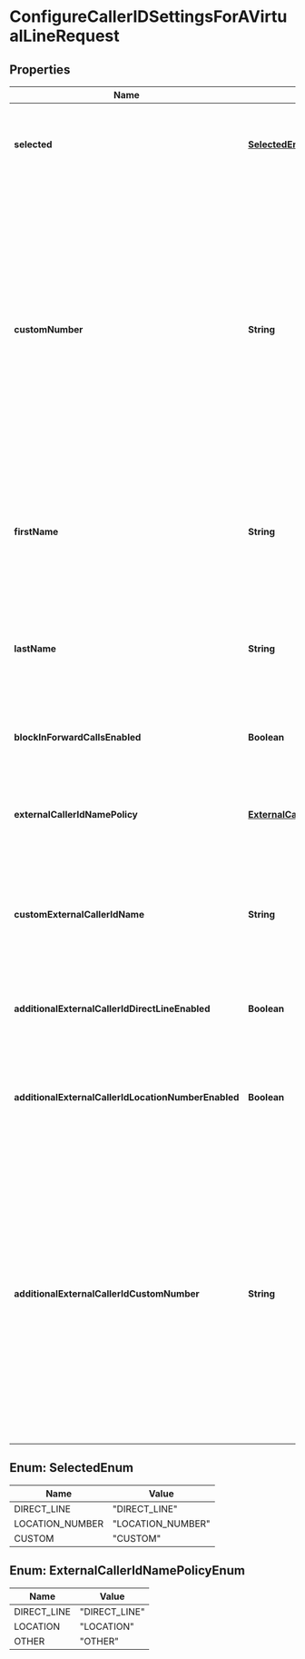 <!--  Copyright 2025 Cisco Systems Inc.

Permission is hereby granted, free of charge, to any person obtaining a copy
of this software and associated documentation files (the "Software"), to deal
in the Software without restriction, including without limitation the rights
to use, copy, modify, merge, publish, distribute, sublicense, and/or sell
copies of the Software, and to permit persons to whom the Software is
furnished to do so, subject to the following conditions:

The above copyright notice and this permission notice shall be included in
all copies or substantial portions of the Software.

THE SOFTWARE IS PROVIDED "AS IS", WITHOUT WARRANTY OF ANY KIND, EXPRESS OR
IMPLIED, INCLUDING BUT NOT LIMITED TO THE WARRANTIES OF MERCHANTABILITY,
FITNESS FOR A PARTICULAR PURPOSE AND NONINFRINGEMENT. IN NO EVENT SHALL THE
AUTHORS OR COPYRIGHT HOLDERS BE LIABLE FOR ANY CLAIM, DAMAGES OR OTHER
LIABILITY, WHETHER IN AN ACTION OF CONTRACT, TORT OR OTHERWISE, ARISING FROM,
OUT OF OR IN CONNECTION WITH THE SOFTWARE OR THE USE OR OTHER DEALINGS IN
THE SOFTWARE.-->


# ConfigureCallerIDSettingsForAVirtualLineRequest


## Properties

| Name | Type | Description | Notes |
|------------ | ------------- | ------------- | -------------|
|**selected** | [**SelectedEnum**](#SelectedEnum) | Which type of outgoing Caller ID will be used. This setting is for the number portion. |  |
|**customNumber** | **String** | Custom number which will be shown if CUSTOM is selected. This value must be a number from the virtual line&#39;s location or from another location with the same country, PSTN provider, and zone (only applicable for India locations) as the virtual line&#39;s location. |  [optional] |
|**firstName** | **String** | Virtual line&#39;s Caller ID first name. The characters &#x60;%&#x60;,  &#x60;+&#x60;, &#x60;&#x60;, &#x60;\&quot;&#x60; and Unicode characters are not allowed. |  [optional] |
|**lastName** | **String** | Virtual line&#39;s Caller ID last name. The characters &#x60;%&#x60;,  &#x60;+&#x60;, &#x60;&#x60;, &#x60;\&quot;&#x60; and Unicode characters are not allowed. |  [optional] |
|**blockInForwardCallsEnabled** | **Boolean** | Block this virtual line&#39;s identity when receiving a call. |  [optional] |
|**externalCallerIdNamePolicy** | [**ExternalCallerIdNamePolicyEnum**](#ExternalCallerIdNamePolicyEnum) | Designates which type of External Caller ID Name policy is used. Default is DIRECT_LINE. |  [optional] |
|**customExternalCallerIdName** | **String** | Custom external caller ID name which will be shown if external caller ID name policy is &#x60;OTHER&#x60;. |  [optional] |
|**additionalExternalCallerIdDirectLineEnabled** | **Boolean** | Set the virtual line&#39;s direct line number as additional external caller ID. |  [optional] |
|**additionalExternalCallerIdLocationNumberEnabled** | **Boolean** | Set the Location main number as additional external caller ID for the virtual line. |  [optional] |
|**additionalExternalCallerIdCustomNumber** | **String** | To set a custom number as additional external caller ID for the virtual line. This value must be a number from the virtual line&#39;s location or from another location with the same country, PSTN provider, and zone (only applicable for India locations) as the virtual line&#39;s location. |  [optional] |



## Enum: SelectedEnum

| Name | Value |
|---- | -----|
| DIRECT_LINE | &quot;DIRECT_LINE&quot; |
| LOCATION_NUMBER | &quot;LOCATION_NUMBER&quot; |
| CUSTOM | &quot;CUSTOM&quot; |



## Enum: ExternalCallerIdNamePolicyEnum

| Name | Value |
|---- | -----|
| DIRECT_LINE | &quot;DIRECT_LINE&quot; |
| LOCATION | &quot;LOCATION&quot; |
| OTHER | &quot;OTHER&quot; |



